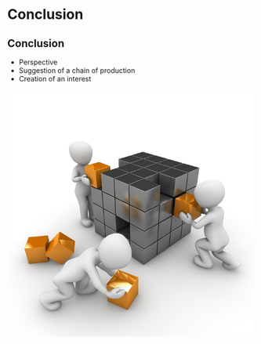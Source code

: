 # Conclusion

## Conclusion

- Perspective
- Suggestion of a chain of production
- Creation of an interest

![](../images/matrix-1027571_960_720.jpg)
